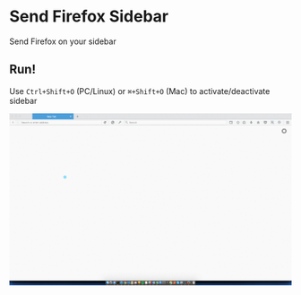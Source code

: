 # Send Firefox Sidebar

Send Firefox on your sidebar

## Run!

Use `Ctrl+Shift+O` (PC/Linux) or `⌘+Shift+O` (Mac) to activate/deactivate sidebar

![screenshot](screenshot.gif)


